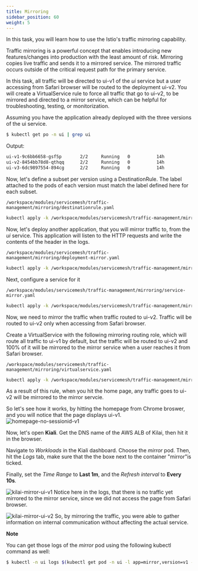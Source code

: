 ```yaml
---
title: Mirroring
sidebar_position: 60
weight: 5
---
```


In this task, you will learn how to use the Istio's traffic mirroring capability.

Traffic mirroring is a powerful concept that enables introducing new features/changes into production with the least amount of risk. Mirroring copies live traffic and sends it to a mirrored service. The mirrored traffic occurs outside of the critical request path for the primary service.

In this task, all traffic will be directed to ui-v1 of the *ui* service but a user accessing from Safari browser will be routed to the deployment ui-v2. You will create a VirtualService rule to force all traffic that go to ui-v2, to be mirrored and directed to a mirror service, which can be helpful for troubleshooting, testing, or monitorization.

Assuming you have the application already deployed with the three versions of the ui service.

```bash
$ kubectl get po -n ui | grep ui
```

Output:
```bash
ui-v1-9c6bb6658-gsf5p       2/2     Running   0          14h
ui-v2-8454bb78d8-qthqq      2/2     Running   0          14h
ui-v3-6dc9897554-894cg      2/2     Running   0          14h
```


Now, let's define a subset per version using a DestinationRule. The label attached to the pods of each version must match the label defined here for each subset.

```file
/workspace/modules/servicemesh/traffic-management/mirroring/destinationrule.yaml
```

```bash
kubectl apply -k /workspace/modules/servicemesh/traffic-management/mirroring/destinationrule.yaml
```

Now, let's deploy another application, that you will mirror traffic to, from the *ui* service. This application will listen to the HTTP requests and write the contents of the header in the logs.
```file
/workspace/modules/servicemesh/traffic-management/mirroring/deployment-mirror.yaml
```

```bash
kubectl apply -k /workspace/modules/servicemesh/traffic-management/mirroring/deployment-mirror.yaml
```
Next, configure a service for it
```file
/workspace/modules/servicemesh/traffic-management/mirroring/service-mirror.yaml
```

```bash
kubectl apply -k /workspace/modules/servicemesh/traffic-management/mirroring/service-mirror.yaml
```

Now, we need to mirror the traffic when traffic routed to ui-v2. Traffic will be routed to ui-v2 only when accessing from Safari browser.

Create a VirtualService with the following mirroring routing role, which will route all traffic to ui-v1 by default, but the traffic will be routed to ui-v2 and 100% of it will be mirrored to the mirror service when a user reaches it from Safari browser.
```file
/workspace/modules/servicemesh/traffic-management/mirroring/virtualservice.yaml
```

```bash
kubectl apply -k /workspace/modules/servicemesh/traffic-management/mirroring/virtualservice.yaml
```

As a result of this rule, when you hit the home page, any traffic goes to ui-v2 will be mirrored to the mirror servcie.


So let's see how it works, by hitting the homepage from Chrome broswer, and you will notice that the page displays ui-v1.
![homepage-no-sessionid-v1](../assets/homepage-no-sessionid-v1.png)

Now, let's open **Kiali**. Get the DNS name of the AWS ALB of Kilai, then hit it in the browser.

Navigate to *Workloads* in the Kiali dashboard. Choose the *mirror* pod. Then, hit the *Logs* tab, make sure that the the boxe next to the container "mirror"is ticked. 

Finally, set the *Time Range* to **Last 1m**, and the *Refresh interval* to **Every 10s**.

![kilai-mirror-ui-v1](../assets/kilai-mirror-ui-v1.png)
Notice here in the logs, that there is no traffic yet mirrored to the mirror service, since we did not access the page from Safari browser.



![kilai-mirror-ui-v2](../assets/kilai-mirror-ui-v2.png)
So, by mirroring the traffic, you were able to gather information on internal communication without affecting the actual service. 


**__Note__**

You can get those logs of the *mirror* pod using the following kubectl command as well:
```bash
$ kubectl -n ui logs $(kubectl get pod -n ui -l app=mirror,version=v1 -o jsonpath="{.items[0].metadata.name}") -c mirror -f
```
